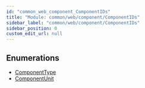 ```yaml
---
id: "common_web_component_ComponentIDs"
title: "Module: common/web/component/ComponentIDs"
sidebar_label: "common/web/component/ComponentIDs"
sidebar_position: 0
custom_edit_url: null
---
```


## Enumerations

- [ComponentType](../enums/common_web_component_ComponentIDs.ComponentType.md)
- [ComponentUnit](../enums/common_web_component_ComponentIDs.ComponentUnit.md)
